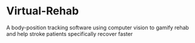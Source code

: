 # Virtual-Rehab
A body-position tracking software using computer vision to gamify rehab and help stroke patients specifically recover faster
